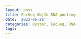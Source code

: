 ```yaml
---
layout: post
title: EecSeq Obj1b RNA pooling
date: '2023-06-26'
categories: Oyster, EecSeq, RNA
tags: 
---
```

